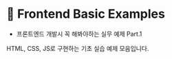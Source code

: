 # 📘 Frontend Basic Examples
- 프론트엔드 개발시 꼭 해봐야하는 실무 예제 Part.1
  
HTML, CSS, JS로 구현하는 기초 실습 예제 모음입니다.
